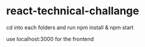 # react-technical-challange
cd into each folders and run npm install & npm start

use localhost:3000 for the frontend
